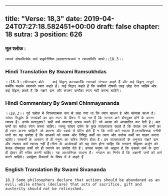 
---
title: "Verse: 18,3"
date: 2019-04-24T07:27:18.582451+00:00
draft: false
chapter: 18
sutra: 3
position: 626
---
### मूल श्लोक :
```
त्याज्यं दोषवदित्येके कर्म प्राहुर्मनीषिणः।यज्ञदानतपःकर्म न त्याज्यमिति चापरे।।18.3।।

```

### Hindi Translation By Swami Ramsukhdas
```
।।18.3।।श्रीभगवान् बोले -- कई विद्वान् काम्यकर्मोंके त्यागको संन्यास कहते हैं और कई विद्वान् सम्पूर्ण कर्मोंके फलके त्यागको त्याग कहते हैं। कई विद्वान् कहते हैं कि कर्मोंको दोषकी तरह छोड़ देना चाहिये और कई विद्वान् कहते हैं कि यज्ञ? दान और तपरूप कर्मोंका त्याग नहीं करना चाहिये।

```

### Hindi Commentary By Swami Chinmayananda
```
।।18.3।। पूर्व श्लोक में निश्चयात्मक रूप से कहा गया था कि त्याग साधन है और संन्यास साध्य है। सांख्य सिद्धांत के समर्थकों का इस त्याग के विषय में यह मत है कि समस्त कर्म दोषयुक्त होने के कारण त्याज्य हैं। उनके मतानुसार? सभी कर्म वासनाएं उत्पन्न करते हैं? जो आत्मा को आच्छादित कर देती है। अत कर्मों का सर्वथा त्याग करना चाहिए। परन्तु सांख्य दर्शन के कुछ व्याख्याकार कहते हैं कि केवल उन कर्मों का ही त्याग करना चाहिए? जो कामना और स्वार्थ से प्रेरित होते हैं न कि सभी कर्म त्याज्य हैं।तत्त्वचिन्तक मनीषी जनों का यह उपदेश है कि साधकों को काम्य और निषिद्ध कर्मों का त्याग और कर्तव्य कर्मों का पालन करना चाहिए। सत्कर्मों के आचरण से ही मनुष्य का चरित्र निर्माण होता है। इन व्याख्याकारों के अनुसार यज्ञ? दान और तपरूप कर्म त्याज्य नहीं हैं।गीता के अध्येताओं को यह ज्ञात होना चाहिए कि भगवान् श्रीकृष्ण अर्जुन को केवल दोषयुक्त कर्मों को ही त्यागने का उपदेश देते हैं। उनका मनुष्य को आह्वान है कि उसको कर्म के द्वारा ही ईश्वर की भक्ति करनी चाहिए। यह आध्यात्मिक साधना है। भगवान का निर्णय है कि अज्ञानी जनो को कर्म करने चाहिये। उपर्युक्त विकल्पों के विषय में वे कहते हैं

```

### English Translation By Swami  Sivananda
```
18.3 Some philosophers declare that actions should be abandoned as an evil; while others (declare) that acts of sacrifice, gift and austerity should not be relinished.

```

